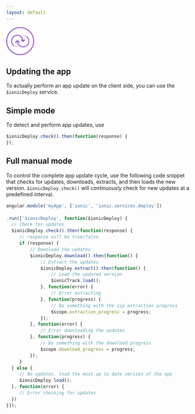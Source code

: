 ```yaml
---
layout: default
---
```


<img src="/img/liveupdate-preview.png" style="width: 76px">

Updating the app
-----

To actually perform an app update on the client side, you can use the `$ionicDeploy` service.

## Simple mode

To detect and perform app updates, use 

```javascript
$ionicDeploy.check().then(function(response) {
});
```

## Full manual mode

To control the complete app update cycle, use the following code snippet
that checks for updates, downloads, extracts, and then loads the new version. `$ionicDeploy.check()` will
continuously check for new updates at a predefined interval.

```javascript
angular.module('myApp', ['ionic', 'ionic.services.deploy'])

.run(['$ionicDeploy', function($ionicDeploy) {
  // Check for updates
  $ionicDeploy.check().then(function(response) {
     // response will be true/false
     if (response) {
         // Download the updates
         $ionicDeploy.download().then(function() {
             // Extract the updates
             $ionicDeploy.extract().then(function() {
                 // Load the updated version
                 $ionicTrack.load();
             }, function(error) {
                 // Error extracting
             }, function(progress) {
                 // Do something with the zip extraction progress
                 $scope.extraction_progress = progress;
             });
         }, function(error) {
             // Error downloading the updates
         }, function(progress) {
             // Do something with the download progress
             $scope.download_progress = progress;
         });
     }
  } else {
     // No updates, load the most up to date version of the app
     $ionicDeploy.load();
  }, function(error) {
     // Error checking for updates
  })
}]);
```


